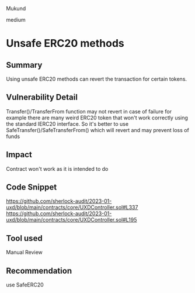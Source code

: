 Mukund

medium

# Unsafe ERC20 methods

## Summary
Using unsafe ERC20 methods can revert the transaction for certain tokens.
## Vulnerability Detail
Transfer()/TransferFrom function may not revert in case of failure for example there are many weird ERC20 token that won't work correctly using the standard IERC20 interface. So it's better to use SafeTransfer()/SafeTransferFrom() which will revert and may prevent loss of funds
## Impact
Contract won't work as it is intended to do
## Code Snippet
https://github.com/sherlock-audit/2023-01-uxd/blob/main/contracts/core/UXDController.sol#L337
https://github.com/sherlock-audit/2023-01-uxd/blob/main/contracts/core/UXDController.sol#L195
## Tool used

Manual Review

## Recommendation
use SafeERC20